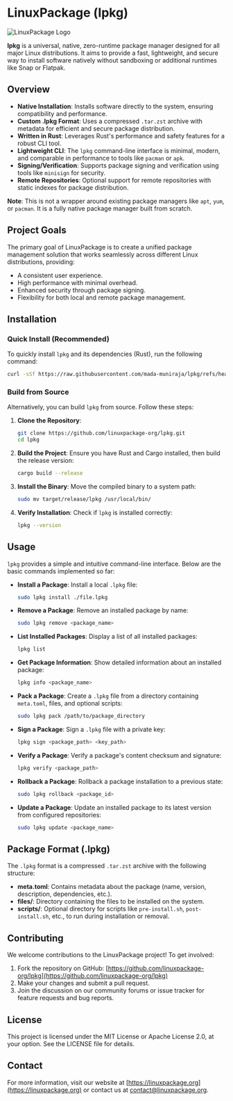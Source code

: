 # LinuxPackage (lpkg)

![LinuxPackage Logo](https://linuxpackage.org/assets/logo.png)

**lpkg** is a universal, native, zero-runtime package manager designed for all major Linux distributions. It aims to provide a fast, lightweight, and secure way to install software natively without sandboxing or additional runtimes like Snap or Flatpak.

## Overview

- **Native Installation**: Installs software directly to the system, ensuring compatibility and performance.
- **Custom .lpkg Format**: Uses a compressed `.tar.zst` archive with metadata for efficient and secure package distribution.
- **Written in Rust**: Leverages Rust's performance and safety features for a robust CLI tool.
- **Lightweight CLI**: The `lpkg` command-line interface is minimal, modern, and comparable in performance to tools like `pacman` or `apk`.
- **Signing/Verification**: Supports package signing and verification using tools like `minisign` for security.
- **Remote Repositories**: Optional support for remote repositories with static indexes for package distribution.

**Note**: This is not a wrapper around existing package managers like `apt`, `yum`, or `pacman`. It is a fully native package manager built from scratch.

## Project Goals

The primary goal of LinuxPackage is to create a unified package management solution that works seamlessly across different Linux distributions, providing:

- A consistent user experience.
- High performance with minimal overhead.
- Enhanced security through package signing.
- Flexibility for both local and remote package management.

## Installation

### Quick Install (Recommended)

To quickly install `lpkg` and its dependencies (Rust), run the following command:

```bash
curl -sSf https://raw.githubusercontent.com/mada-muniraja/lpkg/refs/heads/main/install.sh | sh
```

### Build from Source

Alternatively, you can build `lpkg` from source. Follow these steps:

1. **Clone the Repository**:

   ```bash
   git clone https://github.com/linuxpackage-org/lpkg.git
   cd lpkg
   ```

2. **Build the Project**:
   Ensure you have Rust and Cargo installed, then build the release version:

   ```bash
   cargo build --release
   ```

3. **Install the Binary**:
   Move the compiled binary to a system path:

   ```bash
   sudo mv target/release/lpkg /usr/local/bin/
   ```

4. **Verify Installation**:
   Check if `lpkg` is installed correctly:

   ```bash
   lpkg --version
   ```

## Usage

`lpkg` provides a simple and intuitive command-line interface. Below are the basic commands implemented so far:

- **Install a Package**:
  Install a local `.lpkg` file:

  ```bash
  sudo lpkg install ./file.lpkg
  ```

- **Remove a Package**:
  Remove an installed package by name:

  ```bash
  sudo lpkg remove <package_name>
  ```

- **List Installed Packages**:
  Display a list of all installed packages:

  ```bash
  lpkg list
  ```

- **Get Package Information**:
  Show detailed information about an installed package:

  ```bash
  lpkg info <package_name>
  ```

- **Pack a Package**:
  Create a `.lpkg` file from a directory containing `meta.toml`, files, and optional scripts:

  ```bash
  sudo lpkg pack /path/to/package_directory
  ```

- **Sign a Package**:
  Sign a `.lpkg` file with a private key:

  ```bash
  lpkg sign <package_path> <key_path>
  ```

- **Verify a Package**:
  Verify a package's content checksum and signature:

  ```bash
  lpkg verify <package_path>
  ```

- **Rollback a Package**:
  Rollback a package installation to a previous state:

  ```bash
  sudo lpkg rollback <package_id>
  ```

- **Update a Package**:
  Update an installed package to its latest version from configured repositories:

  ```bash
  sudo lpkg update <package_name>
  ```

## Package Format (.lpkg)

The `.lpkg` format is a compressed `.tar.zst` archive with the following structure:

- **meta.toml**: Contains metadata about the package (name, version, description, dependencies, etc.).
- **files/**: Directory containing the files to be installed on the system.
- **scripts/**: Optional directory for scripts like `pre-install.sh`, `post-install.sh`, etc., to run during installation or removal.

## Contributing

We welcome contributions to the LinuxPackage project! To get involved:

1. Fork the repository on GitHub: [https://github.com/linuxpackage-org/lpkg](https://github.com/linuxpackage-org/lpkg)
2. Make your changes and submit a pull request.
3. Join the discussion on our community forums or issue tracker for feature requests and bug reports.

## License

This project is licensed under the MIT License or Apache License 2.0, at your option. See the LICENSE file for details.

## Contact

For more information, visit our website at [https://linuxpackage.org](https://linuxpackage.org) or contact us at [contact@linuxpackage.org](mailto:contact@linuxpackage.org).

